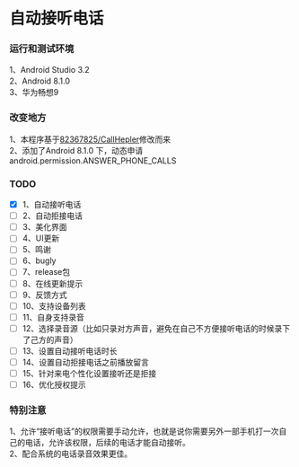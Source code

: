# 自动接听电话

### 运行和测试环境
1、Android Studio 3.2  
2、Android 8.1.0  
3、华为畅想9

### 改变地方
1、本程序基于[82367825/CallHepler](https://note.youdao.com/)修改而来  
2、添加了Android 8.1.0 下，动态申请android.permission.ANSWER_PHONE_CALLS

### TODO
- [x] 1、自动接听电话
- [ ] 2、自动拒接电话
- [ ] 3、美化界面
- [ ] 4、UI更新
- [ ] 5、鸣谢
- [ ] 6、bugly
- [ ] 7、release包
- [ ] 8、在线更新提示
- [ ] 9、反馈方式
- [ ] 10、支持设备列表
- [ ] 11、自身支持录音
- [ ] 12、选择录音源（比如只录对方声音，避免在自己不方便接听电话的时候录下了己方的声音）
- [ ] 13、设置自动接听电话时长
- [ ] 14、设置自动拒接电话之前播放留言
- [ ] 15、针对来电个性化设置接听还是拒接
- [ ] 16、优化授权提示

### 特别注意
1、允许“接听电话”的权限需要手动允许，也就是说你需要另外一部手机打一次自己的电话，允许该权限，后续的电话才能自动接听。  
2、配合系统的电话录音效果更佳。